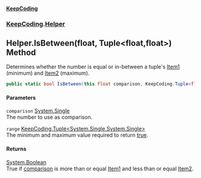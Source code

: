 #### [KeepCoding](index.md 'index')
### [KeepCoding](KeepCoding.md 'KeepCoding').[Helper](Helper.md 'KeepCoding.Helper')
## Helper.IsBetween(float, Tuple&lt;float,float&gt;) Method
Determines whether the number is equal or in-between a tuple's [Item1](Tuple.T..Item1.md 'KeepCoding.Tuple&lt;T&gt;.Item1') (minimum) and [Item2](Tuple.T1.T2..Item2.md 'KeepCoding.Tuple&lt;T1,T2&gt;.Item2') (maximum).  
```csharp
public static bool IsBetween(this float comparison, KeepCoding.Tuple<float,float> range);
```
#### Parameters
<a name='KeepCoding.Helper.IsBetween(float.KeepCoding.Tuple.float.float.).comparison'></a>
`comparison` [System.Single](https://docs.microsoft.com/en-us/dotnet/api/System.Single 'System.Single')  
The number to use as comparison.
  
<a name='KeepCoding.Helper.IsBetween(float.KeepCoding.Tuple.float.float.).range'></a>
`range` [KeepCoding.Tuple&lt;](Tuple.T1.T2..md 'KeepCoding.Tuple&lt;T1,T2&gt;')[System.Single](https://docs.microsoft.com/en-us/dotnet/api/System.Single 'System.Single')[,](Tuple.T1.T2..md 'KeepCoding.Tuple&lt;T1,T2&gt;')[System.Single](https://docs.microsoft.com/en-us/dotnet/api/System.Single 'System.Single')[&gt;](Tuple.T1.T2..md 'KeepCoding.Tuple&lt;T1,T2&gt;')  
The minimum and maximum value required to return [true](https://docs.microsoft.com/en-us/dotnet/csharp/language-reference/builtin-types/bool 'https://docs.microsoft.com/en-us/dotnet/csharp/language-reference/builtin-types/bool').
  
#### Returns
[System.Boolean](https://docs.microsoft.com/en-us/dotnet/api/System.Boolean 'System.Boolean')  
True if [comparison](Helper.IsBetween.r9JsWUkM2tth4jwP+6XyCQ.md#KeepCoding.Helper.IsBetween(float.KeepCoding.Tuple.float.float.).comparison 'KeepCoding.Helper.IsBetween(float, KeepCoding.Tuple&lt;float,float&gt;).comparison') is more than or equal [Item1](Tuple.T..Item1.md 'KeepCoding.Tuple&lt;T&gt;.Item1') and less than or equal [Item2](Tuple.T1.T2..Item2.md 'KeepCoding.Tuple&lt;T1,T2&gt;.Item2').
